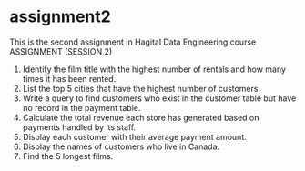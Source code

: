 # assignment2
This is the second assignment in Hagital Data Engineering course
ASSIGNMENT (SESSION 2)
1. Identify the film title with the highest number of rentals and how many times it has been rented.
2. List the top 5 cities that have the highest number of customers.
3. Write a query to find customers who exist in the customer table but have no record in the payment table.
4. Calculate the total revenue each store has generated based on payments handled by its staff.
5. Display each customer with their average payment amount.
6. Display the names of customers who live in Canada.
7. Find the 5 longest films.


